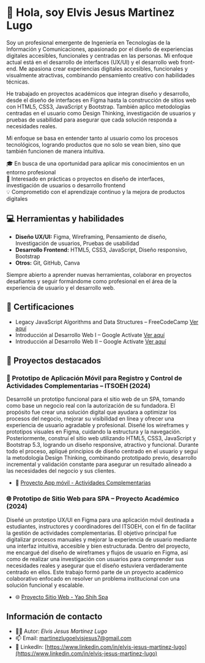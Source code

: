 # 👋 Hola, soy Elvis Jesus Martinez Lugo

Soy un profesional emergente de Ingeniería en Tecnologías de la Información y Comunicaciones, apasionado por el diseño de experiencias digitales accesibles, funcionales y centradas en las personas. Mi enfoque actual está en el desarrollo de interfaces (UX/UI) y el desarrollo web front-end. Me apasiona crear experiencias digitales accesibles, funcionales y visualmente atractivas, combinando pensamiento creativo con habilidades técnicas.

He trabajado en proyectos académicos que integran diseño y desarrollo, desde el diseño de interfaces en Figma hasta la construcción de sitios web con HTML5, CSS3, JavaScript y Bootstrap. También aplico metodologías centradas en el usuario como Design Thinking, investigación de usuarios y pruebas de usabilidad para asegurar que cada solución responda a necesidades reales.

Mi enfoque se basa en entender tanto al usuario como los procesos tecnológicos, logrando productos que no solo se vean bien, sino que también funcionen de manera intuitiva. 

🎓 En busca de una oportunidad para aplicar mis conocimientos en un entorno profesional  
🚀 Interesado en prácticas o proyectos en diseño de interfaces, investigación de usuarios o desarrollo frontend  
💡 Comprometido con el aprendizaje continuo y la mejora de productos digitales

## 💻 Herramientas y habilidades

- **Diseño UX/UI:** Figma, Wireframing, Pensamiento de diseño, Investigación de usuarios, Pruebas de usabilidad
- **Desarrollo Frontend:** HTML5, CSS3, JavaScript, Diseño responsivo, Bootstrap  
- **Otros:** Git, GitHub, Canva

Siempre abierto a aprender nuevas herramientas, colaborar en proyectos desafiantes y seguir formándome como profesional en el área de la experiencia de usuario y el desarrollo web.

## 📄 Certificaciones
- Legacy JavaScript Algorithms and Data Structures – FreeCodeCamp [Ver aquí](https://drive.google.com/file/d/1o3KYs2Y9HXkBk4QEyFdJsP35iOJLDZ2p/view)
- Introducción al Desarrollo Web I – Google Actívate [Ver aquí](https://drive.google.com/file/d/1RMOcNCvSx0ShqtOWRvCcJW00gWNJXOmG/view)
- Introducción al Desarrollo Web II – Google Actívate [Ver aquí](https://drive.google.com/file/d/1_bNigPL4ImGurgOmb69YZYUFEpWmpM75/view)

## 🧩 Proyectos destacados

### 📱 Prototipo de Aplicación Móvil para Registro y Control de Actividades Complementarias – ITSOEH (2024)

Desarrollé un prototipo funcional para el sitio web de un SPA, tomando como base un negocio real con la autorización de su fundadora. El propósito fue crear una solución digital que ayudara a optimizar los procesos del negocio, mejorar su visibilidad en línea y ofrecer una experiencia de usuario agradable y profesional.
Diseñé los wireframes y prototipos visuales en Figma, cuidando la estructura y la navegación. Posteriormente, construí el sitio web utilizando HTML5, CSS3, JavaScript y Bootstrap 5.3, logrando un diseño responsive, atractivo y funcional.
Durante todo el proceso, apliqué principios de diseño centrado en el usuario y seguí la metodología Design Thinking, combinando prototipado previo, desarrollo incremental y validación constante para asegurar un resultado alineado a las necesidades del negocio y sus clientes.

- 📱 [Proyecto App móvil - Actividades Complementarias](https://github.com/iamelvislugo/activicheck-ITSOEH)


### 🌐 Prototipo de Sitio Web para SPA – Proyecto Académico (2024)

Diseñé un prototipo UX/UI en Figma para una aplicación móvil destinada a estudiantes, instructores y coordinadores del ITSOEH, con el fin de facilitar la gestión de actividades complementarias. El objetivo principal fue digitalizar procesos manuales y mejorar la experiencia de usuario mediante una interfaz intuitiva, accesible y bien estructurada.
Dentro del proyecto, me encargué del diseño de wireframes y flujos de usuario en Figma, así como de realizar una investigación con usuarios para comprender sus necesidades reales y asegurar que el diseño estuviera verdaderamente centrado en ellos. Este trabajo formó parte de un proyecto académico colaborativo enfocado en resolver un problema institucional con una solución funcional y escalable.
- 🌐 [Proyecto Sitio Web - Yao Shih Spa](https://github.com/iamelvislugo/spa-website-prototype)


## Información de contacto

- 🧑‍💻 Autor: *Elvis Jesus Martinez Lugo*
- 📫 Email: martinezlugoelvisjesus7@gmail.com  
- 🔗 LinkedIn: [https://www.linkedin.com/in/elvis-jesus-martinez-lugo](https://www.linkedin.com/in/elvis-jesus-martinez-lugo)

